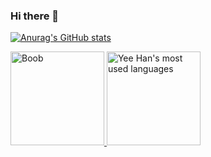 ### Hi there 👋

<!--
**rainyday321/rainyday321** is a ✨ _special_ ✨ repository because its `README.md` (this file) appears on your GitHub profile.

Here are some ideas to get you started:

- 🔭 I’m currently working on ...
- 🌱 I’m currently learning ...
- 👯 I’m looking to collaborate on ...
- 🤔 I’m looking for help with ...
- 💬 Ask me about ...
- 📫 How to reach me: ...
- 😄 Pronouns: ...
- ⚡ Fun fact: ...
-->

[![Anurag's GitHub stats](https://github-readme-stats.vercel.app/api?username=rainyday321)](https://github.com/rainyday321/github-readme-stats)

<div>
  <a href="https://github.com/rainyday321/rainyday321">
    <img src="https://my-stats-dxc5zyis5.vercel.app/api?username=rainyday321&show_icons=true&theme=gruvbox&count_private=true&include_all_commits=true" alt="Boob" height="150"  />
  </a>
  <a href="https://github.com/rainyday321/rainyday321">
    <img src="https://github-readme-stats.vercel.app/api?username=rainyday321&langs_count=6&layout=compact&theme=gruvbox&count_private=true&hide_title=false&card_width=445" alt="Yee Han's most used languages" height="150" />
  </a>
</div>


